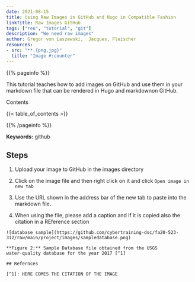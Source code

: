 ```yaml
---
date: 2021-08-15
title: Using Raw Images in GitHub and Hugo in Compatible Fashion
linkTitle: Raw Images GitHub
tags: ["reu", "tutorial", "git"]
description: "We need raw images"
author: Gregor von Laszewski,  Jacques, Fleischer
resources:
- src: "**.{png,jpg}"
  title: "Image #:counter"
---
```



{{% pageinfo %}}

This tutorial teaches how to add images on GitHub and use them in your
 markdown file that can be rendered in Hugo and markdownon GitHub.

Contents

{{< table_of_contents >}}

{{% /pageinfo %}}

**Keywords:** github


## Steps

1. Upload your image to GitHub in the images directory

2. Click on the image file and then right click on it and click `Open image in new tab`

3. Use the URL shown in the address bar of the new tab to paste into
   the markdown file.

4. When using the file, please add a caption and if it is copied also
   the citation in a REference section

```
![database sample](https://github.com/cybertraining-dsc/fa20-523-312/raw/main/project/images/sampledatabase.png)

**Figure 2:** Sample Database file obtained from the USGS
water-quality database for the year 2017 [^1]

## Refernces

[^1]: HERE COMES THE CITATION OF THE IMAGE

```


